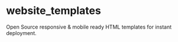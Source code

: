 # website_templates
Open Source responsive &amp; mobile ready HTML templates for instant deployment.
